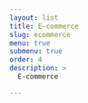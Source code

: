 ```yaml
---
layout: list
title: E-commerce
slug: ecommerce
menu: true
submenu: true
order: 4
description: >
  E-commerce

---
```

